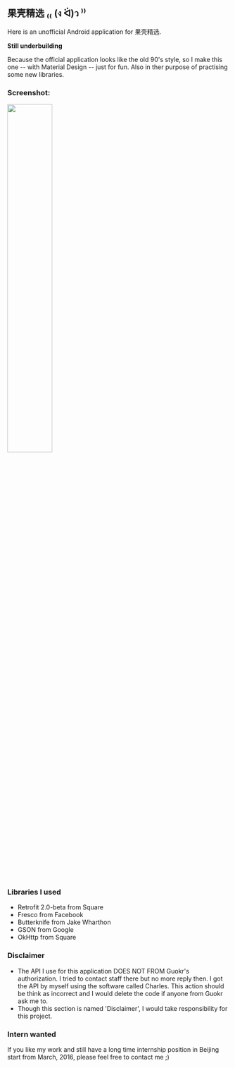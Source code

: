 ## 果壳精选 ₍₍ (ง ᐛ)ว ⁾⁾

Here is an unofficial Android application for 果壳精选.

**Still underbuilding**

Because the official application looks like the old 90's style, so I make this one -- with Material Design -- just for fun. Also in ther purpose of practising some new libraries.


### Screenshot:

<img src="http://7vijxa.com1.z0.glb.clouddn.com/IMG_2015-12-10%2015%3A22%3A19.jpg" width="45%" />

### Libraries I used
- Retrofit 2.0-beta from Square
- Fresco from Facebook
- Butterknife from Jake Wharthon
- GSON from Google
- OkHttp from Square


### Disclaimer
- The API I use for this application DOES NOT FROM Guokr's authorization. I tried to contact staff there but no more reply then. I got the API by myself using the software called Charles. This action should be think as incorrect and I would delete the code if anyone from Guokr ask me to.
- Though this section is named 'Disclaimer', I would take responsibility for this project.
 

### Intern wanted
If you like my work and still have a long time internship position in Beijing start from March, 2016, please feel free to contact me ;)
